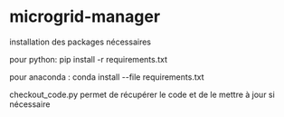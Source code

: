 # microgrid-manager

installation des packages nécessaires

pour python:
pip install -r requirements.txt

pour anaconda :
conda install --file requirements.txt

checkout_code.py permet de récupérer le code et de le mettre à jour si nécessaire

